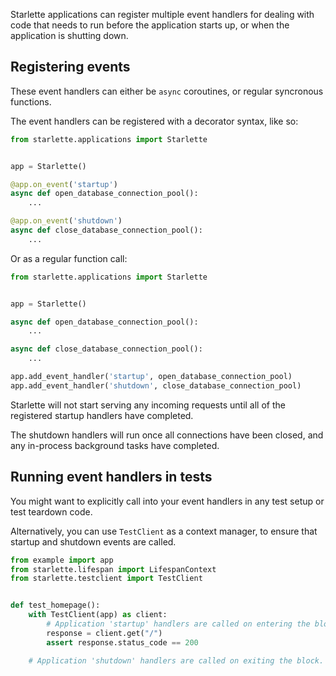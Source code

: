 
Starlette applications can register multiple event handlers for dealing with
code that needs to run before the application starts up, or when the application
is shutting down.

## Registering events

These event handlers can either be `async` coroutines, or regular syncronous
functions.

The event handlers can be registered with a decorator syntax, like so:

```python
from starlette.applications import Starlette


app = Starlette()

@app.on_event('startup')
async def open_database_connection_pool():
    ...

@app.on_event('shutdown')
async def close_database_connection_pool():
    ...
```
Or as a regular function call:

```python
from starlette.applications import Starlette


app = Starlette()

async def open_database_connection_pool():
    ...

async def close_database_connection_pool():
    ...

app.add_event_handler('startup', open_database_connection_pool)
app.add_event_handler('shutdown', close_database_connection_pool)

```

Starlette will not start serving any incoming requests until all of the
registered startup handlers have completed.

The shutdown handlers will run once all connections have been closed, and
any in-process background tasks have completed.

## Running event handlers in tests

You might want to explicitly call into your event handlers in any test setup
or test teardown code.

Alternatively, you can use `TestClient` as a context manager, to ensure that
startup and shutdown events are called.

```python
from example import app
from starlette.lifespan import LifespanContext
from starlette.testclient import TestClient


def test_homepage():
    with TestClient(app) as client:
        # Application 'startup' handlers are called on entering the block.
        response = client.get("/")
        assert response.status_code == 200

    # Application 'shutdown' handlers are called on exiting the block.
```
